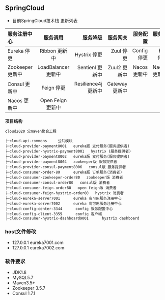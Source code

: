 ## SpringCloud

* 目前SpringCloud技术栈 更新列表

|服务注册中心|服务调用|服务降级|服务网关|服务配置|服务总线|
|:-|:-:|-:|-:|-:|-:|
|Eureka 停更|Ribbon 更新中|Hystrix 停更|Zuul 停更|Config 停更|Bus 停更|
|Zookeeper 更新中|LoadBalancer 更新中|Sentienl 更新中|Zuul2 更新中|Nacos 更新中|Nacos 更新中|
|Consul 更新中|Feign 停更|Resilience4j 更新中|Gateway 更新中|||
|Nacos 更新中|Open Feign 更新中||||

**项目结构** 

```
cloud2020 父maven聚合工程 

├─cloud-api-commons     公共模块
├─cloud-provider-payment8001   eureka版 支付服务(服务提供者)
├─cloud-provider-hystrix-payment8001   hystrix (服务提供者)
├─cloud-provider-payment8002   eureka版 支付服务(服务提供者)
├─cloud-provider-payment8004   zookeeper版 服务提供者
├─cloud-provider-consul-payment8006   consul版 服务提供者
├─cloud-consumer-order-80      eureka版 订单服务(消费者)
├─cloud-consumer-zookeeper-order80   zookeeper版 消费者
├─cloud-consumer-consul-order80   consul版 消费者
├─cloud-consumer-feign-order80   open feign版 消费者
├─cloud-consumer-feign-hystrix-order80   hystrix 消费者
├─cloud-eureka-server7001      eureka 高可用服务注册中心
│─cloud-eureka-server7002      eureka 高可用服务注册中心
│─cloud-config-center-3344      config 服务配置中心
│─cloud-config-client-3355      config 客户端
│─cloud-consumer-hystrix-dashboard9001      hystrix dashboard
```


### host文件修改

- 127.0.0.1   eureka7001.com
- 127.0.0.1   eureka7002.com

### 软件要求
- JDK1.8
- MySQL5.7
- Maven3.5+
- Zookeeper 3.5.7
- Consul 1.7.1
